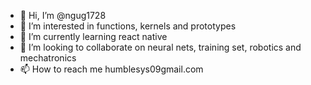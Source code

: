 - 👋 Hi, I’m @ngug1728
- 👀 I’m interested in functions, kernels and prototypes
- 🌱 I’m currently learning react native
- 💞️ I’m looking to collaborate on neural nets, training set, robotics and mechatronics
- 📫 How to reach me humblesys09gmail.com

<!---
ngug1728/ngug1728 is a ✨ special ✨ repository because its `README.md` (this file) appears on your GitHub profile.
You can click the Preview link to take a look at your changes.
--->
